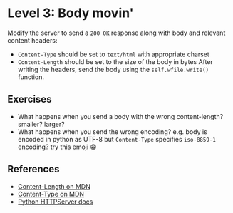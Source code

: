 # Level 3: Body movin'
Modify the server to send a `200 OK` response along with body and relevant content headers:
- `Content-Type` should be set to `text/html` with appropriate charset
- `Content-Length` should be set to the size of the body in bytes
After writing the headers, send the body using the `self.wfile.write()` function.

## Exercises
- What happens when you send a body with the wrong content-length? smaller? larger?
- What happens when you send the wrong encoding? e.g. body is encoded in python as UTF-8 but `Content-Type` specifies `iso-8859-1` encoding? try this emoji 😁

## References
- [Content-Length on MDN](https://developer.mozilla.org/en-US/docs/Web/HTTP/Headers/Content-Length)
- [Content-Type on MDN](https://developer.mozilla.org/en-US/docs/Web/HTTP/Headers/Content-Type)
- [Python HTTPServer docs](https://docs.python.org/3.7/library/http.server.html)
